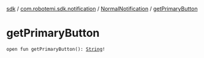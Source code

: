 [sdk](../../index.md) / [com.robotemi.sdk.notification](../index.md) / [NormalNotification](index.md) / [getPrimaryButton](./get-primary-button.md)

# getPrimaryButton

`open fun getPrimaryButton(): `[`String`](https://kotlinlang.org/api/latest/jvm/stdlib/kotlin/-string/index.html)`!`